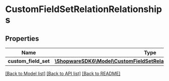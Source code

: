 # CustomFieldSetRelationRelationships

## Properties
Name | Type | Description | Notes
------------ | ------------- | ------------- | -------------
**custom_field_set** | [**\ShopwareSDK6\Model\CustomFieldSetRelationRelationshipsCustomFieldSet**](CustomFieldSetRelationRelationshipsCustomFieldSet.md) |  | [optional] 

[[Back to Model list]](../../README.md#documentation-for-models) [[Back to API list]](../../README.md#documentation-for-api-endpoints) [[Back to README]](../../README.md)

